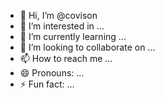 - 👋 Hi, I’m @covison
- 👀 I’m interested in ...
- 🌱 I’m currently learning ...
- 💞️ I’m looking to collaborate on ...
- 📫 How to reach me ...
- 😄 Pronouns: ...
- ⚡ Fun fact: ...

<!---
covison/covison is a ✨ special ✨ repository because its `README.md` (this file) appears on your GitHub profile.
You can click the Preview link to take a look at your changes.
--->
